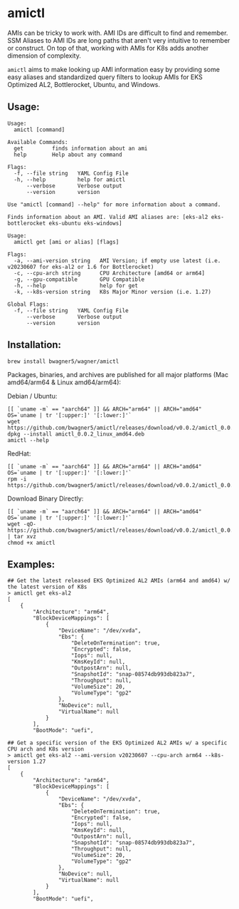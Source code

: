 # amictl

AMIs can be tricky to work with. AMI IDs are difficult to find and remember. SSM Aliases to AMI IDs are long paths that aren't very intuitive to remember or construct. On top of that, working with AMIs for K8s adds another dimension of complexity.

`amictl` aims to make looking up AMI information easy by providing some easy aliases and standardized query filters to lookup AMIs for EKS Optimized AL2, Bottlerocket, Ubuntu, and Windows.

## Usage:

```
Usage:
  amictl [command]

Available Commands:
  get         finds information about an ami
  help        Help about any command

Flags:
  -f, --file string   YAML Config File
  -h, --help          help for amictl
      --verbose       Verbose output
      --version       version

Use "amictl [command] --help" for more information about a command.
```

```
Finds information about an AMI. Valid AMI aliases are: [eks-al2 eks-bottlerocket eks-ubuntu eks-windows]

Usage:
  amictl get [ami or alias] [flags]

Flags:
  -a, --ami-version string   AMI Version; if empty use latest (i.e. v20230607 for eks-al2 or 1.6 for Bottlerocket)
  -c, --cpu-arch string      CPU Architecture [amd64 or arm64]
  -g, --gpu-compatible       GPU Compatible
  -h, --help                 help for get
  -k, --k8s-version string   K8s Major Minor version (i.e. 1.27)

Global Flags:
  -f, --file string   YAML Config File
      --verbose       Verbose output
      --version       version
```

## Installation:

```
brew install bwagner5/wagner/amictl
```

Packages, binaries, and archives are published for all major platforms (Mac amd64/arm64 & Linux amd64/arm64):

Debian / Ubuntu:

```
[[ `uname -m` == "aarch64" ]] && ARCH="arm64" || ARCH="amd64"
OS=`uname | tr '[:upper:]' '[:lower:]'`
wget https://github.com/bwagner5/amictl/releases/download/v0.0.2/amictl_0.0.2_${OS}_${ARCH}.deb
dpkg --install amictl_0.0.2_linux_amd64.deb
amictl --help
```

RedHat:

```
[[ `uname -m` == "aarch64" ]] && ARCH="arm64" || ARCH="amd64"
OS=`uname | tr '[:upper:]' '[:lower:]'`
rpm -i https://github.com/bwagner5/amictl/releases/download/v0.0.2/amictl_0.0.2_${OS}_${ARCH}.rpm
```

Download Binary Directly:

```
[[ `uname -m` == "aarch64" ]] && ARCH="arm64" || ARCH="amd64"
OS=`uname | tr '[:upper:]' '[:lower:]'`
wget -qO- https://github.com/bwagner5/amictl/releases/download/v0.0.2/amictl_0.0.2_${OS}_${ARCH}.tar.gz | tar xvz
chmod +x amictl
```

## Examples: 


```
## Get the latest released EKS Optimized AL2 AMIs (arm64 and amd64) w/ the latest version of K8s
> amictl get eks-al2
[
    {
        "Architecture": "arm64",
        "BlockDeviceMappings": [
            {
                "DeviceName": "/dev/xvda",
                "Ebs": {
                    "DeleteOnTermination": true,
                    "Encrypted": false,
                    "Iops": null,
                    "KmsKeyId": null,
                    "OutpostArn": null,
                    "SnapshotId": "snap-08574db993db823a7",
                    "Throughput": null,
                    "VolumeSize": 20,
                    "VolumeType": "gp2"
                },
                "NoDevice": null,
                "VirtualName": null
            }
        ],
        "BootMode": "uefi",
```

```
## Get a specific version of the EKS Optimized AL2 AMIs w/ a specific CPU arch and K8s version
> amictl get eks-al2 --ami-version v20230607 --cpu-arch arm64 --k8s-version 1.27
[
    {
        "Architecture": "arm64",
        "BlockDeviceMappings": [
            {
                "DeviceName": "/dev/xvda",
                "Ebs": {
                    "DeleteOnTermination": true,
                    "Encrypted": false,
                    "Iops": null,
                    "KmsKeyId": null,
                    "OutpostArn": null,
                    "SnapshotId": "snap-08574db993db823a7",
                    "Throughput": null,
                    "VolumeSize": 20,
                    "VolumeType": "gp2"
                },
                "NoDevice": null,
                "VirtualName": null
            }
        ],
        "BootMode": "uefi",
```

